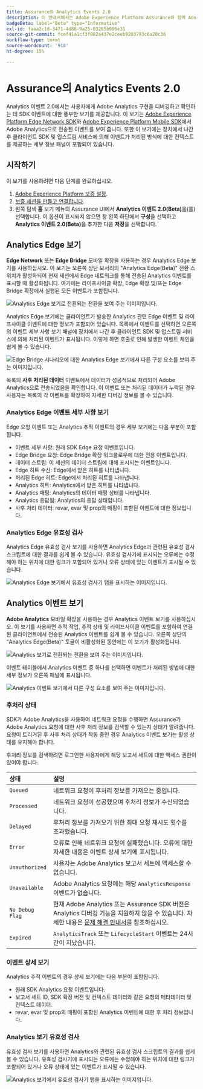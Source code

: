 ```yaml
---
title: Assurance의 Analytics Events 2.0
description: 이 안내서에서는 Adobe Experience Platform Assurance와 함께 Adobe Analytics 및 Analytics Edge 보기를 사용하는 방법을 설명합니다.
badgeBeta: label="Beta" type="Informative"
exl-id: faaa2c1d-3471-4d86-9a25-03265b996e31
source-git-commit: fcef41a1cf3f082a437e2ceeb9203793c6a20c36
workflow-type: tm+mt
source-wordcount: '918'
ht-degree: 15%

---
```


# Assurance의 Analytics Events 2.0

Analytics 이벤트 2.0에서는 사용자에게 Adobe Analytics 구현을 디버깅하고 확인하는 데 SDK 이벤트에 대한 풍부한 보기를 제공합니다. 이 보기는 [Adobe Experience Platform Edge Network SDK](https://developer.adobe.com/client-sdks/edge/edge-network/)와 [Adobe Experience Platform Mobile SDK](https://developer.adobe.com/client-sdks/solution/adobe-analytics/)에서 Adobe Analytics으로 전송된 이벤트를 보여 줍니다. 또한 이 보기에는 장치에서 나간 후 클라이언트 SDK 및 업스트림 서비스에 의해 이벤트가 처리된 방식에 대한 컨텍스트를 제공하는 세부 정보 패널이 포함되어 있습니다.

## 시작하기

이 보기를 사용하려면 다음 단계를 완료하십시오.

1. [Adobe Experience Platform 보증 설정](../tutorials/implement-assurance.md).
2. [보증 세션을 만들고 연결합니다](../tutorials/using-assurance.md).
3. 왼쪽 탐색 **홈** 보기 메뉴의 Assurance UI에서 **Analytics 이벤트 2.0(Beta)**&#x200B;을(를) 선택합니다. 이 옵션이 표시되지 않으면 창 왼쪽 하단에서 **구성**&#x200B;을 선택하고 **Analytics 이벤트 2.0(Beta)**&#x200B;을 추가한 다음 **저장**&#x200B;을 선택합니다.

## Analytics Edge 보기

**Edge Network** 또는 **Edge Bridge** 모바일 확장을 사용하는 경우 Analytics Edge 보기를 사용하십시오. 이 보기는 오른쪽 상단 모서리의 &quot;Analytics Edge(Beta)&quot; 전환 스위치가 활성화되어 현재 세션에서 Edge 네트워크를 통해 전송된 Analytics 이벤트를 표시할 때 활성화됩니다. 여기에는 라이프사이클 확장, Edge 확장 및/또는 Edge Bridge 확장에서 실행된 모든 이벤트가 포함됩니다.

![Analytics Edge 보기로 전환되는 전환을 보여 주는 이미지입니다.](./images/adobe-analytics-edge/edge-analytics-view-toggle.png)

Analytics Edge 보기에는 클라이언트가 발송한 Analytics 관련 Edge 이벤트 및 라이프사이클 이벤트에 대한 정보가 포함되어 있습니다. 목록에서 이벤트를 선택하면 오른쪽의 이벤트 세부 사항 보기 패널에 장치에서 나간 후 클라이언트 SDK 및 업스트림 서비스에 의해 처리된 이벤트가 표시됩니다. 이렇게 하면 호출로 인해 발생한 이벤트 체인을 쉽게 볼 수 있습니다.

![Edge Bridge 시나리오에 대한 Analytics Edge 보기에서 다른 구성 요소를 보여 주는 이미지입니다.](./images/adobe-analytics-edge/edgebridge-analytics-events.png)

목록의 **사후 처리된 데이터** 이벤트에서 데이터가 성공적으로 처리되어 Adobe Analytics으로 전송되었음을 확인합니다. 이 이벤트 또는 처리된 데이터가 누락된 경우 사용자는 목록의 각 이벤트를 확장하여 자세한 디버깅 정보를 볼 수 있습니다.

### Analytics Edge 이벤트 세부 사항 보기

Edge 요청 이벤트 또는 Analytics 추적 이벤트의 경우 세부 보기에는 다음 부분이 포함됩니다.

* 이벤트 세부 사항: 원래 SDK Edge 요청 이벤트입니다.
* Edge Bridge 요청: Edge Bridge 확장 워크플로우에 대한 전용 이벤트입니다.
* 데이터 스트림: 이 세션의 데이터 스트림에 대해 표시되는 이벤트입니다.
* Edge 히트 수신: Edge에서 받은 히트를 나타냅니다.
* 처리된 Edge 히트: Edge에서 처리된 히트를 나타냅니다.
* Analytics 히트: Analytics에서 받은 히트를 나타냅니다.
* Analytics 매핑: Analytics의 데이터 매핑 상태를 나타냅니다.
* Analytics 응답됨: Analytics의 응답 상태입니다.
* 사후 처리 데이터: revar, evar 및 prop의 매핑이 포함된 이벤트에 대한 정보입니다.

### Analytics Edge 유효성 검사

Analytics Edge 유효성 검사 보기를 사용하면 Analytics Edge과 관련된 유효성 검사 스크립트에 대한 결과를 쉽게 볼 수 있습니다. 유효성 검사기에 표시되는 오류에는 수정해야 하는 위치에 대한 링크가 포함되어 있거나 오류 상태에 있는 이벤트가 표시될 수 있습니다.

![Analytics Edge 보기에서 유효성 검사기 탭을 표시하는 이미지입니다.](./images/adobe-analytics-edge/edge-analytics-validation-view.png)

## Analytics 이벤트 보기

**Adobe Analytics** 모바일 확장을 사용하는 경우 Analytics 이벤트 보기를 사용하십시오. 이 보기를 사용하면 추적 작업, 추적 상태 및 라이프사이클 이벤트를 포함하여 연결된 클라이언트에서 전송된 Analytics 이벤트를 쉽게 볼 수 있습니다. 오른쪽 상단의 &quot;Analytics Edge(Beta)&quot; 토글이 비활성화된 동안에는 이 보기가 활성화됩니다.

![Analytics 보기로 전환되는 전환을 보여 주는 이미지입니다.](./images/adobe-analytics-edge/direct-analytics-view-toggle-button.png)

이벤트 테이블에서 Analytics 이벤트 중 하나를 선택하면 이벤트가 처리된 방법에 대한 세부 정보가 오른쪽 패널에 표시됩니다.

![Analytics 이벤트 보기에서 다른 구성 요소를 보여 주는 이미지입니다.](./images/adobe-analytics-edge/analytics-events.png)

### 후처리 상태

SDK가 Adobe Analytics을 사용하여 네트워크 요청을 수행하면 Assurance가 Adobe Analytics 요청에 대한 사후 처리 정보를 검색할 수 있는지 상태가 알려줍니다. 요청이 트리거된 후 사후 처리 상태가 작동 중인 경우 Analytics 이벤트 보기는 활성 상태를 유지해야 합니다.

후처리 정보를 검색하려면 로그인한 사용자에게 해당 보고서 세트에 대한 액세스 권한이 있어야 합니다.

| 상태 | 설명 |
| :----- | :---------- |
| `Queued` | 네트워크 요청이 후처리 정보를 가져오는 중입니다. |
| `Processed` | 네트워크 요청이 성공했으며 후처리 정보가 수신되었습니다. |
| `Delayed` | 후처리 정보를 가져오기 위한 최대 요청 재시도 횟수를 초과했습니다. |
| `Error` | 오류로 인해 네트워크 요청이 실패했습니다. 오류에 대한 자세한 내용은 이벤트 상세 보기에 표시됩니다. |
| `Unauthorized` | 사용자는 Adobe Analytics 보고서 세트에 액세스할 수 없습니다. |
| `Unavailable` | Adobe Analytics 요청에는 해당 `AnalyticsResponse` 이벤트가 없습니다. |
| `No Debug Flag` | 현재 Adobe Analytics 또는 Assurance SDK 버전은 Analytics 디버깅 기능을 지원하지 않을 수 있습니다. 자세한 내용은 [문제 해결 안내서](../troubleshooting.md)를 참조하십시오. |
| `Expired` | `AnalyticsTrack` 또는 `LifecycleStart` 이벤트는 24시간이 지났습니다. |

### 이벤트 상세 보기

Analytics 추적 이벤트의 경우 상세 보기에는 다음 부분이 포함됩니다.

* 원래 SDK Analytics 요청 이벤트입니다.
* 보고서 세트 ID, SDK 확장 버전 및 컨텍스트 데이터와 같은 요청의 메타데이터 및 컨텍스트 데이터.
* revar, evar 및 prop의 매핑이 포함된 Analytics 이벤트에 대한 후 처리 정보입니다.

### Analytics 보기 유효성 검사

유효성 검사 보기를 사용하면 Analytics와 관련된 유효성 검사 스크립트의 결과를 쉽게 볼 수 있습니다. 유효성 검사기에 표시되는 오류에는 수정해야 하는 위치에 대한 링크가 포함되어 있거나 오류 상태에 있는 이벤트가 표시될 수 있습니다.

![Analytics 보기에서 유효성 검사기 탭을 표시하는 이미지입니다.](./images/adobe-analytics-edge/analytics-validation-view.png)